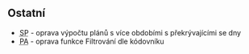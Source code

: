 ﻿---
categories: [fenix]
layout: fenix
---

## Ostatní
<ul>
<li><abbr title="Strategický plán">SP</abbr> - oprava výpočtu plánů s více obdobími s překrývajícími se dny</li>
<li><abbr title="Postanalýza">PA</abbr> - oprava funkce Filtrování dle kódovníku</li>
</ul>
